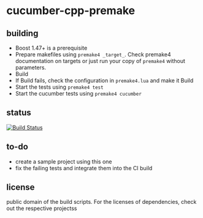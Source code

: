 cucumber-cpp-premake
====================

building
--------

- Boost 1.47+ is a prerequisite
- Prepare makefiles using `premake4 _target_`. Check premake4 documentation on targets or just run your copy of `premake4` without parameters.
- Build
- If Build fails, check the configuration in `premake4.lua` and make it Build
- Start the tests using `premake4 test`
- Start the cucumber tests using `premake4 cucumber`

status
------

[![Build Status](https://travis-ci.org/d-led/cucumber-cpp-premake.png?branch=master)](https://travis-ci.org/d-led/cucumber-cpp-premake)

to-do
-----

- create a sample project using this one
- fix the failing tests and integrate them into the CI build

license
-------

public domain of the build scripts. For the licenses of dependencies, check out the respective projectss

